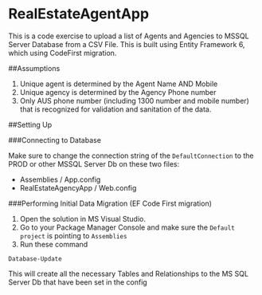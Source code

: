 # RealEstateAgentApp

This is a code exercise to upload a list of Agents and Agencies to MSSQL Server Database from a CSV File.
This is built using Entity Framework 6, which using CodeFirst migration.


##Assumptions
1. Unique agent is determined by the Agent Name AND Mobile
2. Unique agency is determined by the Agency Phone number
3. Only AUS phone number (including 1300 number and mobile number) that is recognized for validation and sanitation of the data.


##Setting Up

###Connecting to Database

Make sure to change the connection string of the `DefaultConnection` to the PROD or other MSSQL Server Db on these two files:
- Assemblies / App.config
- RealEstateAgencyApp / Web.config

###Performing Initial Data Migration (EF Code First migration)
1. Open the solution in MS Visual Studio.
2. Go to your Package Manager Console and make sure the `Default project` is pointing to `Assemblies`
3. Run these command

```
Database-Update
```

This will create all the necessary Tables and Relationships to the MS SQL Server Db that have been set in the config







